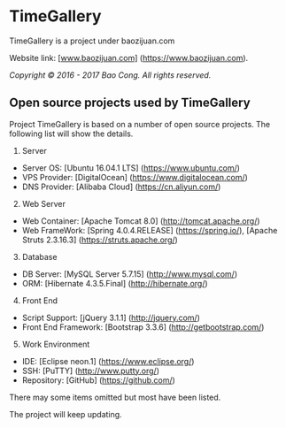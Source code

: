 # TimeGallery

TimeGallery is a project under baozijuan.com

Website link: [www.baozijuan.com] (https://www.baozijuan.com).

*Copyright &copy; 2016 - 2017 Bao Cong. All rights reserved.*

## Open source projects used by TimeGallery

Project TimeGallery is based on a number of open source projects. The following list will show the details.

1. Server
 + Server OS: [Ubuntu 16.04.1 LTS] (https://www.ubuntu.com/)
 + VPS Provider: [DigitalOcean] (https://www.digitalocean.com/)
 + DNS Provider: [Alibaba Cloud] (https://cn.aliyun.com/)
2. Web Server
 + Web Container: [Apache Tomcat 8.0] (http://tomcat.apache.org/)
 + Web FrameWork: [Spring 4.0.4.RELEASE] (https://spring.io/), [Apache Struts 2.3.16.3] (https://struts.apache.org/)
3. Database
 + DB Server: [MySQL Server 5.7.15] (http://www.mysql.com/)
 + ORM: [Hibernate 4.3.5.Final] (http://hibernate.org/)
4. Front End
 + Script Support: [jQuery 3.1.1] (http://jquery.com/)
 + Front End Framework: [Bootstrap 3.3.6] (http://getbootstrap.com/)
5. Work Environment
 + IDE: [Eclipse neon.1] (https://www.eclipse.org/)
 + SSH: [PuTTY] (http://www.putty.org/)
 + Repository: [GitHub] (https://github.com/)

There may some items omitted but most have been listed.

The project will keep updating.
